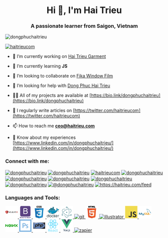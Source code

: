 <h1 align="center">Hi 👋, I'm Hai Trieu</h1>
<h3 align="center">A passionate learner from Saigon, Vietnam</h3>

<p align="left"> <img src="https://komarev.com/ghpvc/?username=dongphuchaitrieu&label=Profile%20views&color=0e75b6&style=flat" alt="dongphuchaitrieu" /> </p>

<p align="left"> <a href="https://twitter.com/haitrieucom" target="blank"><img src="https://img.shields.io/twitter/follow/haitrieucom?logo=twitter&style=for-the-badge" alt="haitrieucom" /></a> </p>

- 🔭 I’m currently working on [Hai Trieu Garment](https://en.haitrieu.com)

- 🌱 I’m currently learning **JS**

- 👯 I’m looking to collaborate on [Fika Window Film](https://fika.com.vn)

- 🤝 I’m looking for help with [Dong Phuc Hai Trieu](https://haitrieu.com/dong-phuc-hai-trieu/)

- 👨‍💻 All of my projects are available at [https://bio.link/dongphuchaitrieu](https://bio.link/dongphuchaitrieu)

- 📝 I regularly write articles on [https://twitter.com/haitrieucom](https://twitter.com/haitrieucom)

- 📫 How to reach me **ceo@haitrieu.com**

- 📄 Know about my experiences [https://www.linkedin.com/in/dongphuchaitrieu/](https://www.linkedin.com/in/dongphuchaitrieu/)

<h3 align="left">Connect with me:</h3>
<p align="left">
<a href="https://codepen.io/dongphuchaitrieu" target="blank"><img align="center" src="https://raw.githubusercontent.com/rahuldkjain/github-profile-readme-generator/master/src/images/icons/Social/codepen.svg" alt="dongphuchaitrieu" height="30" width="40" /></a>
<a href="https://dev.to/dongphuchaitrieu" target="blank"><img align="center" src="https://cdn.jsdelivr.net/npm/simple-icons@3.0.1/icons/dev-dot-to.svg" alt="dongphuchaitrieu" height="30" width="40" /></a>
<a href="https://twitter.com/haitrieucom" target="blank"><img align="center" src="https://raw.githubusercontent.com/rahuldkjain/github-profile-readme-generator/master/src/images/icons/Social/twitter.svg" alt="haitrieucom" height="30" width="40" /></a>
<a href="https://linkedin.com/in/dongphuchaitrieu" target="blank"><img align="center" src="https://raw.githubusercontent.com/rahuldkjain/github-profile-readme-generator/master/src/images/icons/Social/linked-in-alt.svg" alt="dongphuchaitrieu" height="30" width="40" /></a>
<a href="https://fb.com/dongphuchaitrieu" target="blank"><img align="center" src="https://raw.githubusercontent.com/rahuldkjain/github-profile-readme-generator/master/src/images/icons/Social/facebook.svg" alt="dongphuchaitrieu" height="30" width="40" /></a>
<a href="https://instagram.com/dongphuchaitrieu" target="blank"><img align="center" src="https://raw.githubusercontent.com/rahuldkjain/github-profile-readme-generator/master/src/images/icons/Social/instagram.svg" alt="dongphuchaitrieu" height="30" width="40" /></a>
<a href="https://dribbble.com/dongphuchaitrieu" target="blank"><img align="center" src="https://raw.githubusercontent.com/rahuldkjain/github-profile-readme-generator/master/src/images/icons/Social/dribbble.svg" alt="dongphuchaitrieu" height="30" width="40" /></a>
<a href="https://www.behance.net/dongphuchaitrieu" target="blank"><img align="center" src="https://raw.githubusercontent.com/rahuldkjain/github-profile-readme-generator/master/src/images/icons/Social/behance.svg" alt="dongphuchaitrieu" height="30" width="40" /></a>
<a href="https://medium.com/@dongphuchaitrieu" target="blank"><img align="center" src="https://raw.githubusercontent.com/rahuldkjain/github-profile-readme-generator/master/src/images/icons/Social/medium.svg" alt="@dongphuchaitrieu" height="30" width="40" /></a>
<a href="/https://haitrieu.com/feed" target="blank"><img align="center" src="https://raw.githubusercontent.com/rahuldkjain/github-profile-readme-generator/master/src/images/icons/Social/rss.svg" alt="https://haitrieu.com/feed" height="30" width="40" /></a>
</p>

<h3 align="left">Languages and Tools:</h3>
<p align="left"> <a href="https://angular.io" target="_blank"> <img src="https://raw.githubusercontent.com/devicons/devicon/master/icons/angularjs/angularjs-original-wordmark.svg" alt="angularjs" width="40" height="40"/> </a> <a href="https://getbootstrap.com" target="_blank"> <img src="https://raw.githubusercontent.com/devicons/devicon/master/icons/bootstrap/bootstrap-plain-wordmark.svg" alt="bootstrap" width="40" height="40"/> </a> <a href="https://www.w3schools.com/css/" target="_blank"> <img src="https://raw.githubusercontent.com/devicons/devicon/master/icons/css3/css3-original-wordmark.svg" alt="css3" width="40" height="40"/> </a> <a href="https://www.docker.com/" target="_blank"> <img src="https://raw.githubusercontent.com/devicons/devicon/master/icons/docker/docker-original-wordmark.svg" alt="docker" width="40" height="40"/> </a> <a href="https://www.electronjs.org" target="_blank"> <img src="https://raw.githubusercontent.com/devicons/devicon/master/icons/electron/electron-original.svg" alt="electron" width="40" height="40"/> </a> <a href="https://git-scm.com/" target="_blank"> <img src="https://www.vectorlogo.zone/logos/git-scm/git-scm-icon.svg" alt="git" width="40" height="40"/> </a> <a href="https://www.w3.org/html/" target="_blank"> <img src="https://raw.githubusercontent.com/devicons/devicon/master/icons/html5/html5-original-wordmark.svg" alt="html5" width="40" height="40"/> </a> <a href="https://www.adobe.com/in/products/illustrator.html" target="_blank"> <img src="https://www.vectorlogo.zone/logos/adobe_illustrator/adobe_illustrator-icon.svg" alt="illustrator" width="40" height="40"/> </a> <a href="https://developer.mozilla.org/en-US/docs/Web/JavaScript" target="_blank"> <img src="https://raw.githubusercontent.com/devicons/devicon/master/icons/javascript/javascript-original.svg" alt="javascript" width="40" height="40"/> </a> <a href="https://www.mysql.com/" target="_blank"> <img src="https://raw.githubusercontent.com/devicons/devicon/master/icons/mysql/mysql-original-wordmark.svg" alt="mysql" width="40" height="40"/> </a> <a href="https://www.nginx.com" target="_blank"> <img src="https://raw.githubusercontent.com/devicons/devicon/master/icons/nginx/nginx-original.svg" alt="nginx" width="40" height="40"/> </a> <a href="https://www.photoshop.com/en" target="_blank"> <img src="https://raw.githubusercontent.com/devicons/devicon/master/icons/photoshop/photoshop-line.svg" alt="photoshop" width="40" height="40"/> </a> <a href="https://www.php.net" target="_blank"> <img src="https://raw.githubusercontent.com/devicons/devicon/master/icons/php/php-original.svg" alt="php" width="40" height="40"/> </a> <a href="https://reactjs.org/" target="_blank"> <img src="https://raw.githubusercontent.com/devicons/devicon/master/icons/react/react-original-wordmark.svg" alt="react" width="40" height="40"/> </a> <a href="https://vuejs.org/" target="_blank"> <img src="https://raw.githubusercontent.com/devicons/devicon/master/icons/vuejs/vuejs-original-wordmark.svg" alt="vuejs" width="40" height="40"/> </a> <a href="https://zapier.com" target="_blank"> <img src="https://www.vectorlogo.zone/logos/zapier/zapier-icon.svg" alt="zapier" width="40" height="40"/> </a> </p>
